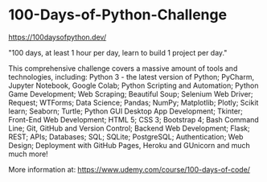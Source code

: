 # 100-Days-of-Python-Challenge
https://100daysofpython.dev/

"100 days, at least 1 hour per day, learn to build 1 project per day."

This comprehensive challenge covers a massive amount of tools and technologies, including:
Python 3 - the latest version of Python; PyCharm, Jupyter Notebook, Google Colab; Python Scripting and Automation; Python Game Development; Web Scraping; Beautiful Soup; Selenium Web Driver; Request; WTForms; Data Science; Pandas; NumPy; Matplotlib; Plotly; Scikit learn; Seaborn; Turtle; Python GUI Desktop App Development; Tkinter; Front-End Web Development; HTML 5; CSS 3; Bootstrap 4; Bash Command Line; Git, GitHub and Version Control; Backend Web Development; Flask; REST; APIs; Databases; SQL; SQLite; PostgreSQL; Authentication; Web Design; Deployment with GitHub Pages, Heroku and GUnicorn and much much more!

More information at: https://www.udemy.com/course/100-days-of-code/
